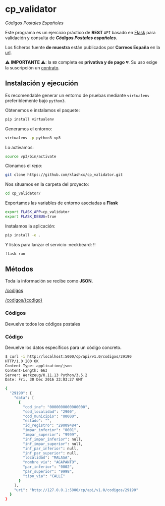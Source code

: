 # cp_validator

*Códigos Postales Españoles*

Este programa es un ejercicio práctico de **REST** `API` basado en [Flask](http://flask.pocoo.org/) para  validación y consulta de __*Códigos Postales españoles*__.

Los ficheros fuente **de muestra** están publicados por **Correos España** en la [url](http://www.correos.es/ss/Satellite/site/servicio-bd_codigos_postales-marketing_directo_soluciones_empresariales/detalle_servicio-sidioma=es_ES).

:warning: **IMPORTANTE** :warning::  la `BD` completa es **privativa y de pago** :broken_heart:. Su uso exige la suscripción un [contrato](http://www.correos.es/ss/Satellite/site/aplicacion-1349169614869-1363189730359/detalle_app-sidioma=es_ES).

## Instalación y ejecución

Es recomendable generar un entorno de pruebas mediante `virtualenv` preferiblemente bajo `python3`.

Obtenemos e instalamos el paquete:
```bash
pip install virtualenv
```

Generamos el entorno:
```bash
virtualenv -p python3 vp3
```

Lo activamos:
```bash
source vp3/bin/activate
```

 Clonamos el *repo*:
```bash
git clone https://github.com/klashxx/cp_validator.git
```

Nos situamos en la carpeta del proyecto:
```bash
cd cp_validator/
```

Exportamos las variables de entorno asociadas a **Flask**
```bash
export FLASK_APP=cp_validator
export FLASK_DEBUG=true
```

Instalamos la aplicación:
```bash
pip install -e .
```

Y listos para lanzar el servicio :neckbeard: !!
```bash
flask run
```

## Métodos

Toda la información se recibe como **JSON**.

[/codigos](#codigos)

[/codigos/{codigo}](#codigo)


### <a name="codigos"></a>Códigos

Devuelve todos los códigos postales

### <a name="codigo"></a>Código

Devuelve los datos específicos para un código concreto.

```bash
$ curl -i http://localhost:5000/cp/api/v1.0/codigos/29190
HTTP/1.0 200 OK
Content-Type: application/json
Content-Length: 663
Server: Werkzeug/0.11.13 Python/3.5.2
Date: Fri, 30 Dec 2016 23:03:27 GMT

{
  "29190": {
    "data": [
      {
        "cod_ine": "0000000000000000",
        "cod_localidad": "2900",
        "cod_municipio": "00000",
        "estado": "",
        "id_registro": "29009484",
        "impar_inferior": "0001",
        "impar_superior": "9999",
        "inf_impar_inferior": null,
        "inf_impar_superior": null,
        "inf_par_inferior": null,
        "inf_par_superior": null,
        "localidad": "MALAGA",
        "nombre_via": "AGAPANTO",
        "par_inferior": "0002",
        "par_superior": "9998",
        "tipo_via": "CALLE"
      }
    ],
    "uri": "http://127.0.0.1:5000/cp/api/v1.0/codigos/29190"
  }
}
```

